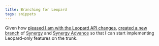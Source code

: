 ```yaml
---
title: Branching for Leopard
tags: snippets
---
```


Given how [pleased I am with the Leopard API changes](http://www.wincent.com/a/about/wincent/weblog/archives/2006/09/leopard_api_cha.php), [created a new branch](http://www.wincent.com/knowledge-base/Creating_branches_with_Subversion) of [Synergy](http://synergy.wincent.com/) and [Synergy Advance](http://synergyadvance.com/) so that I can start implementing Leopard-only features on the trunk.
